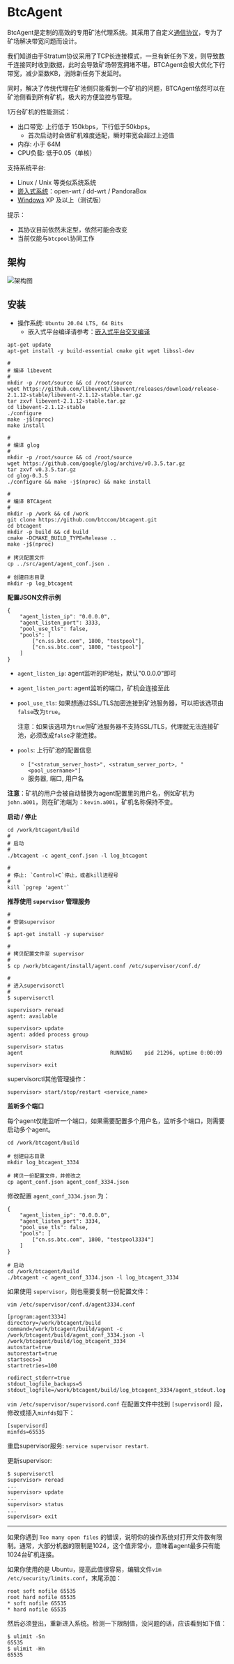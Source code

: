 # BtcAgent

BtcAgent是定制的高效的专用矿池代理系统。其采用了自定义[通信协议](https://github.com/btccom/btcpool/blob/master/docs/AGENT.md)，专为了矿场解决带宽问题而设计。

我们知道由于Stratum协议采用了TCP长连接模式，一旦有新任务下发，则导致数千连接同时收到数据，此时会导致矿场带宽拥堵不堪，BTCAgent会极大优化下行带宽，减少至数KB，消除新任务下发延时。

同时，解决了传统代理在矿池侧只能看到一个矿机的问题，BTCAgent依然可以在矿池侧看到所有矿机，极大的方便监控与管理。

1万台矿机的性能测试：

* 出口带宽: 上行低于 150kbps，下行低于50kbps。
  * 首次启动时会做矿机难度适配，瞬时带宽会超过上述值
* 内存: 小于 64M
* CPU负载: 低于0.05（单核）


支持系统平台:

* Linux / Unix 等类似系统系统
* [嵌入式系统](README-EmbeddedSystem.md)：open-wrt / dd-wrt / PandoraBox
* [Windows](README-Windows.md) XP 及以上（测试版）

提示：

* 其协议目前依然未定型，依然可能会改变
* 当前仅能与`btcpool`协同工作

## 架构

![架构图](docs/architecture.png)

## 安装

* 操作系统: `Ubuntu 20.04 LTS, 64 Bits`
  * 嵌入式平台编译请参考：[嵌入式平台交叉编译](README-EmbeddedSystem.md)

```
apt-get update
apt-get install -y build-essential cmake git wget libssl-dev

#
# 编译 libevent
#
mkdir -p /root/source && cd /root/source
wget https://github.com/libevent/libevent/releases/download/release-2.1.12-stable/libevent-2.1.12-stable.tar.gz
tar zxvf libevent-2.1.12-stable.tar.gz
cd libevent-2.1.12-stable
./configure
make -j$(nproc)
make install

#
# 编译 glog
#
mkdir -p /root/source && cd /root/source
wget https://github.com/google/glog/archive/v0.3.5.tar.gz
tar zxvf v0.3.5.tar.gz
cd glog-0.3.5
./configure && make -j$(nproc) && make install

#
# 编译 BTCAgent
#
mkdir -p /work && cd /work
git clone https://github.com/btccom/btcagent.git
cd btcagent
mkdir -p build && cd build
cmake -DCMAKE_BUILD_TYPE=Release ..
make -j$(nproc)

# 拷贝配置文件
cp ../src/agent/agent_conf.json .

# 创建日志目录
mkdir -p log_btcagent
```

**配置JSON文件示例**

```
{
    "agent_listen_ip": "0.0.0.0",
    "agent_listen_port": 3333,
    "pool_use_tls": false,
    "pools": [
        ["cn.ss.btc.com", 1800, "testpool"],
        ["cn.ss.btc.com", 1800, "testpool"]
    ]
}
```

* `agent_listen_ip`: agent监听的IP地址，默认"0.0.0.0"即可

* `agent_listen_port`: agent监听的端口，矿机会连接至此

* `pool_use_tls`: 如果想通过SSL/TLS加密连接到矿池服务器，可以把该选项由`false`改为`true`。

   注意：如果该选项为`true`但矿池服务器不支持SSL/TLS，代理就无法连接矿池，必须改成`false`才能连接。

* `pools`: 上行矿池的配置信息
  * `["<stratum_server_host>", <stratum_server_port>, "<pool_username>"]`
  * 服务器, 端口, 用户名

**注意**：矿机的用户会被自动替换为agent配置里的用户名，例如矿机为 `john.a001`，则在矿池端为：`kevin.a001`，矿机名称保持不变。

**启动 / 停止**

```
cd /work/btcagent/build
#
# 启动
#
./btcagent -c agent_conf.json -l log_btcagent

#
# 停止: `Control+C`停止，或者kill进程号
#
kill `pgrep 'agent'`
```

**推荐使用 `supervisor` 管理服务**

```
#
# 安装supervisor
#
$ apt-get install -y supervisor

#
# 拷贝配置文件至 supervisor
#
$ cp /work/btcagent/install/agent.conf /etc/supervisor/conf.d/

#
# 进入supervisorctl
#
$ supervisorctl

supervisor> reread
agent: available

supervisor> update
agent: added process group

supervisor> status
agent                            RUNNING    pid 21296, uptime 0:00:09

supervisor> exit
```

supervisorctl其他管理操作：

```
supervisor> start/stop/restart <service_name>
```


**监听多个端口**

每个agent仅能监听一个端口，如果需要配置多个用户名，监听多个端口，则需要启动多个agent。

```
cd /work/btcagent/build

# 创建日志目录
mkdir log_btcagent_3334

# 拷贝一份配置文件，并修改之
cp agent_conf.json agent_conf_3334.json
```

修改配置 `agent_conf_3334.json` 为：

```
{
    "agent_listen_ip": "0.0.0.0",
    "agent_listen_port": 3334,
    "pool_use_tls": false,
    "pools": [
        ["cn.ss.btc.com", 1800, "testpool3334"]
    ]
}
```

```
# 启动
cd /work/btcagent/build
./btcagent -c agent_conf_3334.json -l log_btcagent_3334
```

如果使用 `supervisor`，则也需要复制一份配置文件：

`vim /etc/supervisor/conf.d/agent3334.conf`

```
[program:agent3334]
directory=/work/btcagent/build
command=/work/btcagent/build/agent -c /work/btcagent/build/agent_conf_3334.json -l /work/btcagent/build/log_btcagent_3334
autostart=true
autorestart=true
startsecs=3
startretries=100

redirect_stderr=true
stdout_logfile_backups=5
stdout_logfile=/work/btcagent/build/log_btcagent_3334/agent_stdout.log
```

`vim /etc/supervisor/supervisord.conf` 在配置文件中找到 `[supervisord]` 段，修改或插入`minfds`如下：

```
[supervisord]
minfds=65535
```

重启supervisor服务: `service supervisor restart`.

更新supervisor:

```
$ supervisorctl
supervisor> reread
...
supervisor> update
...
supervisor> status
...
supervisor> exit
```

---

如果你遇到 `Too many open files` 的错误，说明你的操作系统对打开文件数有限制。通常，大部分机器的限制是1024，这个值非常小，意味着agent最多只有能1024台矿机连接。

如果你使用的是 Ubuntu，提高此值很容易，编辑文件`vim /etc/security/limits.conf`，末尾添加：

```
root soft nofile 65535
root hard nofile 65535
* soft nofile 65535
* hard nofile 65535
```

然后必须登出，重新进入系统。检测一下限制值，没问题的话，应该看到如下值：

```
$ ulimit -Sn
65535
$ ulimit -Hn
65535
```
